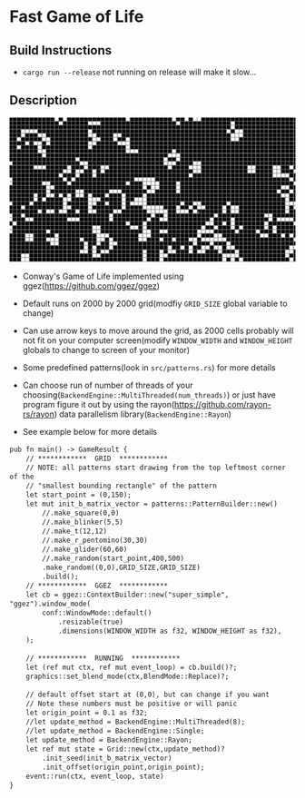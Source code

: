 # Fast Game of Life
## Build Instructions
* `cargo run --release` not running on release will make it slow...

## Description
![cgol](cgol.gif)
* Conway's Game of Life implemented using ggez(https://github.com/ggez/ggez)
* Default runs on 2000 by 2000 grid(modfiy `GRID_SIZE` global variable to change)
* Can use arrow keys to move around the grid, as 2000 cells probably will not fit on your computer screen(modify `WINDOW_WIDTH` and `WINDOW_HEIGHT` globals to change to screen of your monitor)
* Some predefined patterns(look in `src/patterns.rs`) for more details
* Can choose run of number of threads of your choosing(`BackendEngine::MultiThreaded(num_threads)`) or just have program figure it out by using the rayon(https://github.com/rayon-rs/rayon) data parallelism library(`BackendEngine::Rayon`)

* See example below for more details

```
pub fn main() -> GameResult {
    // ************  GRID  ************   
    // NOTE: all patterns start drawing from the top leftmost corner of the
    // "smallest bounding rectangle" of the pattern
    let start_point = (0,150);
    let mut init_b_matrix_vector = patterns::PatternBuilder::new()
        //.make_square(0,0)
        //.make_blinker(5,5)
        //.make_t(12,12)
        //.make_r_pentomino(30,30)
        //.make_glider(60,60)
        //.make_random(start_point,400,500)
        .make_random((0,0),GRID_SIZE,GRID_SIZE)
        .build();
    // ************  GGEZ  ************   
    let cb = ggez::ContextBuilder::new("super_simple", "ggez").window_mode(
        conf::WindowMode::default()
            .resizable(true)
            .dimensions(WINDOW_WIDTH as f32, WINDOW_HEIGHT as f32),
    );

    // ************  RUNNING  ************   
    let (ref mut ctx, ref mut event_loop) = cb.build()?;
    graphics::set_blend_mode(ctx,BlendMode::Replace)?;

    // default offset start at (0,0), but can change if you want
    // Note these numbers must be positive or will panic
    let origin_point = 0.1 as f32;
    //let update_method = BackendEngine::MultiThreaded(8);
    //let update_method = BackendEngine::Single;
    let update_method = BackendEngine::Rayon;
    let ref mut state = Grid::new(ctx,update_method)?
        .init_seed(init_b_matrix_vector)
        .init_offset(origin_point,origin_point);
    event::run(ctx, event_loop, state)
}
```
